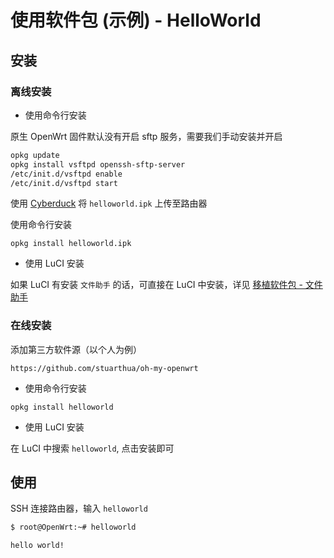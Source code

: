 # 使用软件包 (示例) - HelloWorld

## 安装

### 离线安装

* 使用命令行安装

原生 OpenWrt 固件默认没有开启 sftp 服务，需要我们手动安装并开启

```bash
opkg update
opkg install vsftpd openssh-sftp-server
/etc/init.d/vsftpd enable
/etc/init.d/vsftpd start
```

使用 [Cyberduck](https://cyberduck.io/) 将 `helloworld.ipk` 上传至路由器

使用命令行安装

```
opkg install helloworld.ipk
```

* 使用 LuCI 安装

如果 LuCI 有安装 `文件助手` 的话，可直接在 LuCI 中安装，详见 [移植软件包 - 文件助手](https://stuarthua.github.io/oh-my-openwrt/mybook/packages/use-package-filetransfer.html)

### 在线安装

添加第三方软件源（以个人为例）

```
https://github.com/stuarthua/oh-my-openwrt
```

* 使用命令行安装

```
opkg install helloworld
```

* 使用 LuCI 安装

在 LuCI 中搜索 `helloworld`, 点击安装即可

## 使用

SSH 连接路由器，输入 `helloworld`

```bash
$ root@OpenWrt:~# helloworld

hello world!
```